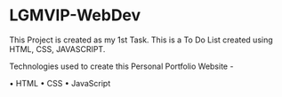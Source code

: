 # LGMVIP-WebDev
This Project is created as my 1st Task. This is a To Do List created using HTML, CSS, JAVASCRIPT. 

Technologies used to create this Personal Portfolio Website -

•	HTML
•	CSS
•	JavaScript
